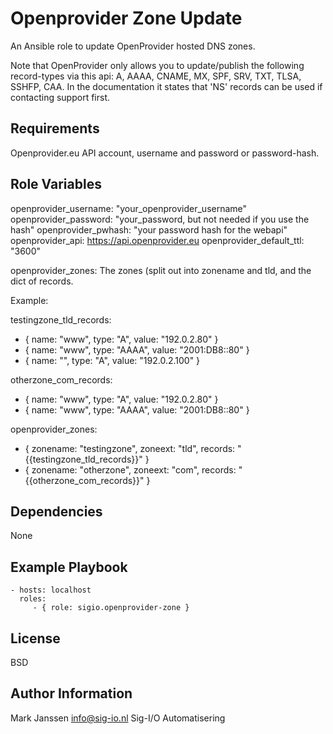 Openprovider Zone Update
========================

An Ansible role to update OpenProvider hosted DNS zones.

Note that OpenProvider only allows you to update/publish the following record-types via
this api: A, AAAA, CNAME, MX, SPF, SRV, TXT, TLSA, SSHFP, CAA.
In the documentation it states that 'NS' records can be used if contacting support first.

Requirements
------------

Openprovider.eu API account, username and password or password-hash.

Role Variables
--------------

openprovider_username: "your_openprovider_username"
openprovider_password: "your_password, but not needed if you use the hash"
openprovider_pwhash: "your password hash for the webapi"
openprovider_api: https://api.openprovider.eu
openprovider_default_ttl: "3600"

openprovider_zones: The zones (split out into zonename and tld, and the dict of records.

Example:

testingzone_tld_records:
  - { name: "www", type: "A", value: "192.0.2.80" }
  - { name: "www", type: "AAAA", value: "2001:DB8::80" }
  - { name: "", type: "A", value: "192.0.2.100" }

otherzone_com_records:
  - { name: "www", type: "A", value: "192.0.2.80" }
  - { name: "www", type: "AAAA", value: "2001:DB8::80" }

openprovider_zones:
  - { zonename: "testingzone", zoneext: "tld", records: "{{testingzone_tld_records}}" }
  - { zonename: "otherzone", zoneext: "com", records: "{{otherzone_com_records}}" }


Dependencies
------------

None

Example Playbook
----------------

    - hosts: localhost
      roles:
         - { role: sigio.openprovider-zone }

License
-------

BSD

Author Information
------------------

Mark Janssen <info@sig-io.nl>
Sig-I/O Automatisering
